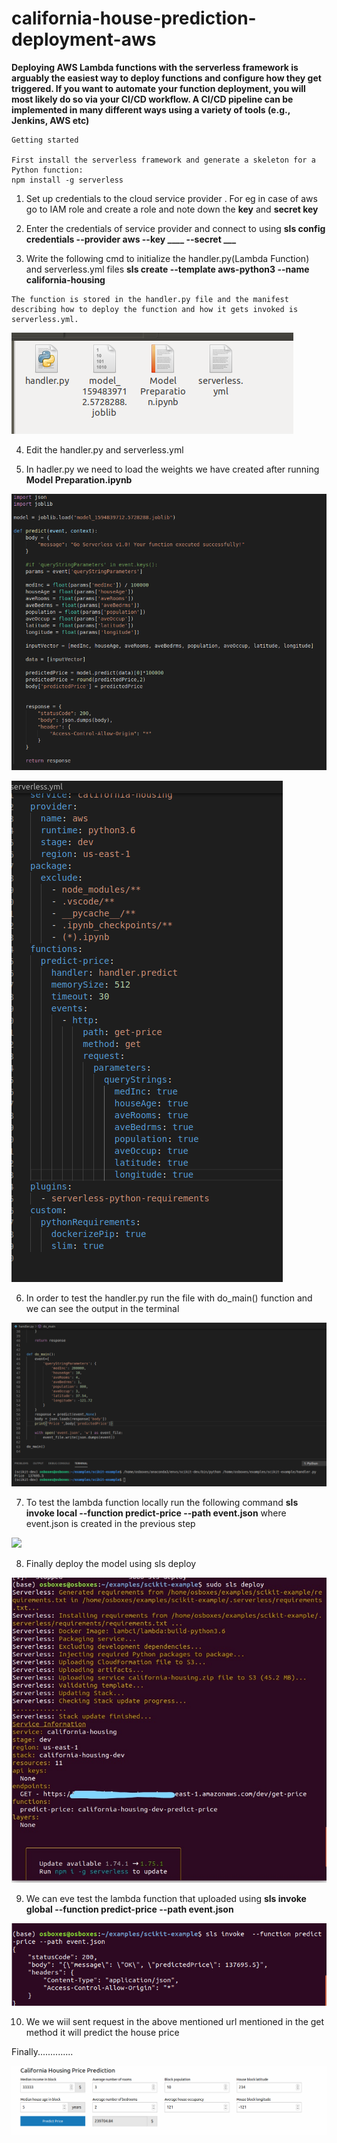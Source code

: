 # california-house-prediction-deployment-aws

**Deploying AWS Lambda functions with the serverless framework is arguably the easiest way to deploy functions and configure how they get triggered. If you want to automate your function deployment, you will most likely do so via your CI/CD workflow. A CI/CD pipeline can be implemented in many different ways using a variety of tools (e.g., Jenkins, AWS etc)**

```
Getting started

First install the serverless framework and generate a skeleton for a Python function:
npm install -g serverless
```
1. Set up credentials to the cloud service provider . For eg in case of aws go to IAM role and create a role and note down the **key** and **secret key**

2. Enter the credentials of service provider and connect to using **sls config credentials  --provider aws --key ____  --secret ___**

3. Write the following cmd to initialize the handler.py(Lambda Function) and serverless.yml files **sls create --template aws-python3 --name california-housing**

```
The function is stored in the handler.py file and the manifest describing how to deploy the function and how it gets invoked is serverless.yml.
```

![](california-house-pred/2.PNG)

4. Edit the handler.py and serverless.yml 

5. In hadler.py we need to load the weights we have created after running **Model Preparation.ipynb**

![](california-house-pred/Capture.PNG)

![](california-house-pred/Capture3.PNG)

6. In order to test the handler.py run the file with do_main() function and we can see the output in the terminal

![](california-house-pred/Capture1.PNG)

7. To test the lambda function locally run the following command **sls invoke local --function predict-price --path event.json**   where event.json is created in the previous step

![](california-house-pred/Capture2.jpg)

8. Finally deploy the model  using sls deploy

![](california-house-pred/Capture4_LI.jpg)

9. We can eve test the lambda function that uploaded using **sls invoke global --function predict-price --path event.json**

![](california-house-pred/Capture5.PNG)

10. We we wiil sent request in the above mentioned url mentioned in the get method it will predict the house price

Finally..............

![](california-house-pred/Capture6.PNG)


